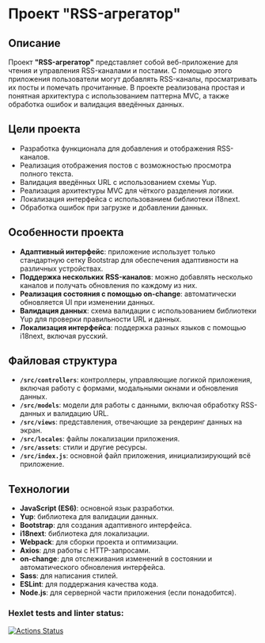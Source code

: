 # Проект "RSS-агрегатор"

## Описание

Проект **"RSS-агрегатор"** представляет собой веб-приложение для чтения и управления RSS-каналами и постами. С помощью этого приложения пользователи могут добавлять RSS-каналы, просматривать их посты и помечать прочитанные. В проекте реализована простая и понятная архитектура с использованием паттерна MVC, а также обработка ошибок и валидация введённых данных.

## Цели проекта

- Разработка функционала для добавления и отображения RSS-каналов.
- Реализация отображения постов с возможностью просмотра полного текста.
- Валидация введённых URL с использованием схемы Yup.
- Реализация архитектуры MVC для чёткого разделения логики.
- Локализация интерфейса с использованием библиотеки i18next.
- Обработка ошибок при загрузке и добавлении данных.

## Особенности проекта

- **Адаптивный интерфейс**: приложение использует только стандартную сетку Bootstrap для обеспечения адаптивности на различных устройствах.
- **Поддержка нескольких RSS-каналов**: можно добавлять несколько каналов и получать обновления по каждому из них.
- **Реализация состояния с помощью on-change**: автоматически обновляется UI при изменении данных.
- **Валидация данных**: схема валидации с использованием библиотеки Yup для проверки правильности URL и данных.
- **Локализация интерфейса**: поддержка разных языков с помощью i18next, включая русский.

## Файловая структура

- **`/src/controllers`**: контроллеры, управляющие логикой приложения, включая работу с формами, модальными окнами и обновления данных.
- **`/src/models`**: модели для работы с данными, включая обработку RSS-данных и валидацию URL.
- **`/src/views`**: представления, отвечающие за рендеринг данных на экран.
- **`/src/locales`**: файлы локализации приложения.
- **`/src/assets`**: стили и другие ресурсы.
- **`/src/index.js`**: основной файл приложения, инициализирующий всё приложение.

## Технологии

- **JavaScript (ES6)**: основной язык разработки.
- **Yup**: библиотека для валидации данных.
- **Bootstrap**: для создания адаптивного интерфейса.
- **i18next**: библиотека для локализации.
- **Webpack**: для сборки проекта и оптимизации.
- **Axios**: для работы с HTTP-запросами.
- **on-change**: для отслеживания изменений в состоянии и автоматического обновления интерфейса.
- **Sass**: для написания стилей.
- **ESLint**: для поддержания качества кода.
- **Node.js**: для серверной части приложения (если понадобится).

### Hexlet tests and linter status:

[![Actions Status](https://github.com/AlexSavOne/frontend-project-11/actions/workflows/hexlet-check.yml/badge.svg)](https://github.com/AlexSavOne/frontend-project-11/actions)
